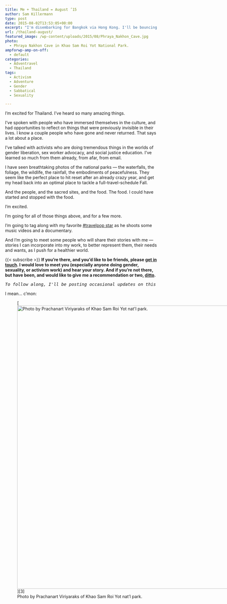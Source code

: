```yaml
---
title: Me + Thailand = August ’15
author: Sam Killermann
type: post
date: 2015-08-02T13:53:05+00:00
excerpt: "I'm disembarking for Bangkok via Hong Kong. I'll be bouncing around the Thailand for most of August."
url: /thailand-august/
featured_image: /wp-content/uploads/2015/08/Phraya_Nakhon_Cave.jpg
photo:
  - Phraya Nakhon Cave in Khao Sam Roi Yot National Park.
ampforwp-amp-on-off:
  - default
categories:
  - Adventravel
  - Thailand
tags:
  - Activism
  - Adventure
  - Gender
  - Sabbatical
  - Sexuality

---
```

I&#8217;m excited for Thailand. I&#8217;ve heard so many amazing things.

I&#8217;ve spoken with people who have immersed themselves in the culture, and had opportunities to reflect on things that were previously invisible in their lives. I know a couple people who have gone and never returned. That says a lot about a place.

I&#8217;ve talked with activists who are doing tremendous things in the worlds of gender liberation, sex worker advocacy, and social justice education. I&#8217;ve learned so much from them already, from afar, from email.<!--more-->

I have seen breathtaking photos of the national parks &#8212; the waterfalls, the foliage, the wildlife, the rainfall, the embodiments of peacefulness. They seem like the perfect place to hit reset after an already crazy year, and get my head back into an optimal place to tackle a full-travel-schedule Fall.

And the people, and the sacred sites, and the food. The food. I could have started and stopped with the food.

I&#8217;m excited.

I&#8217;m going for all of those things above, and for a few more.

I&#8217;m going to tag along with my favorite [#travelpop star][1] as he shoots some music videos and a documentary.

And I&#8217;m going to meet some people who will share their stories with me &#8212; stories I can incorporate into my work, to better represent them, their needs and wants, as I push for a healthier world.

{{< subscribe >}}
**If you&#8217;re there, and you&#8217;d like to be friends, please [get in touch][2]. I would love to meet you (especially anyone doing gender, sexuality, or activism work) and hear your story. And if you&#8217;re not there, but have been, and would like to give me a recommendation or two, [ditto][2].**

<pre><em>To follow along, I'll be posting occasional updates on this site <a href="//category/thailand">here</a>, on <a href="http://facebook.com/samkillermann">Facebook</a>, and photos on <a href="http://instagram.com/killermann">Instagram</a>.</em></pre>



I mean&#8230; c&#8217;mon:

<figure id="attachment_827" aria-describedby="caption-attachment-827" style="width: 1400px" class="wp-caption aligncenter">[<img class="size-full wp-image-827 lazy-load" data-src="//wp-content/uploads/2015/08/khao-sam-roy.jpg" alt="Photo by Prachanart Viriyaraks of Khao Sam Roi Yot nat'l park." width="1400" height="934" srcset="/wp-content/uploads/2015/08/khao-sam-roy.jpg 1400w, /wp-content/uploads/2015/08/khao-sam-roy-300x200.jpg 300w, /wp-content/uploads/2015/08/khao-sam-roy-768x512.jpg 768w, /wp-content/uploads/2015/08/khao-sam-roy-1024x683.jpg 1024w" sizes="(max-width: 1400px) 100vw, 1400px" />][3]<figcaption id="caption-attachment-827" class="wp-caption-text">Photo by Prachanart Viriyaraks of Khao Sam Roi Yot nat&#8217;l park.</figcaption></figure>

 [1]: https://www.kickstarter.com/projects/mikementz/mike-mentz-travelpop-double-album-and-epic-acousti
 [2]: //contact/
 [3]: //wp-content/uploads/2015/08/khao-sam-roy.jpg